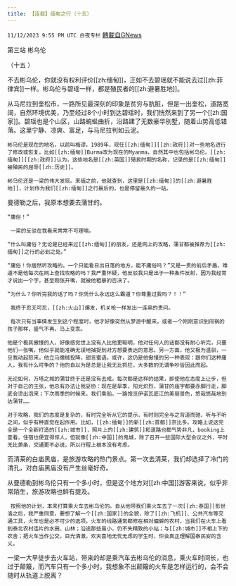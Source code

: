 ```yaml
---
title: 【连载】缅甸之行（十五）
---
```

`11/12/2023 9:55 PM UTC 白夜专栏` [轉載自GNews](https://gnews.org/articles/1968148)

         

第三站  彬乌伦

（十五 ）

不去彬乌伦，你就没有权利评价[[zh:缅甸]]，正如不去碧瑶就不能说去过[[zh:菲律宾]]一样。彬乌伦与碧瑶一样，都是殖民者的[[zh:避暑胜地]]。

从马尼拉到奎松市，一路所见最深刻的印象是贫穷与肮脏，但是一出奎松，道路宽阔，自然环境优美，乃至经过8个小时到达碧瑶时，我们恍然来到了另一个[[zh:国家]]。碧瑶也是个山区，山路蜿蜒曲折，沿路建了无数豪华别墅，随着山势高低错落。这里宁静、凉爽、富足，与马尼拉判如云泥。

    彬乌伦是现在的地名，以前叫梅谬。1989年，现任[[zh:缅甸]][[zh:政府]]对一些地名进行了修改或恢复，比如[[zh:缅甸]]Burma改为现在的Myanma，自然其中也包括彬乌伦。[[zh:缅甸]][[zh:政府]]认为，这些地名是[[zh:英国]]殖民时期的名称，记录的是[[zh:缅甸]]被殖民的屈辱[[zh:历史]]。

    彬乌伦还是一梁的伟大发现。来缅之前，他就查到，这里是[[zh:缅甸]]的[[zh:避暑胜地]]，计划作为我们[[zh:缅甸]]之行最后的，也是停留最久的一站。

曼德勒之后，我原本想要去蒲甘的。

    “庸俗！”

     一梁的反驳在我看来常常不可理喻。

    “什么叫庸俗？无论是已经来过[[zh:缅甸]]的朋友，还是网上的攻略，蒲甘都被推荐为[[zh:缅甸]]之行的必到之处。”

    “庸俗！你居然听攻略的。一个只能看日出日落的地方，能不庸俗吗？”又是一贯的前后矛盾，难道不是他每次在网上查找攻略的吗？我严重怀疑，他反驳我只是出于一种条件反射，因为我经常才说出一个字，甚至刚张开嘴，就被他粗暴的否决了。

    “为什么？你听完我的话了吗？你凭什么永远这么霸道？你尊重过我吗？！！”

     我终于忍无可忍，[[zh:火山]]爆发，机关枪一样发出一连串的责问。

     每次只有当事情发生到这个程度时，他才好像突然从梦游中醒来，或者一个刚刚意识到闯祸的孩子那样，盛气不再，马上变乖。

    他是个极其傲慢的人，好像感觉世上没有人比他更聪明，他对任何人的话都没有耐心听完，只要他们一张嘴，他似乎就能准确无误地捕捉到对方想要表达的意思。另一方面，他又极为温驯，一旦我动起怒来，他立马缴械投降，甜言蜜语。或许，这仍是他傲慢的另一种表现：跟你们这种庸人，我有什么可争的？他的自以为是总是让我无比抓狂，大多数的无谓争吵皆因此而起。

    无论如何，万塔之城的蒲甘终于还是没有去成。每次都是这样的结果，即使他在态度上让步，但对于自己的主张，他总有办法让我妥协：现在是旱季，阳光炽烈，蒲甘的庙宇都要赤脚行走，脚底会烫出泡来；下次雨季的时候来，我们乘船，一路饱览伊诺瓦底江的美丽景色，悠哉悠哉地到达蒲甘……

    对于攻略，我们的态度是复杂的，有时完全听从它的提示，有时则完全与之背道而驰，听与不听之间，似乎有种直觉在起作用。比如，[[zh:缅甸]]的新[[zh:首都]]奈比多。攻略上说这完全是一个全新打造的[[zh:城市]]，照片上的[[zh:建筑]]和道路也都气势非凡，booking上查看，住宿也便宜得惊人，但就像[[zh:中国]]的鬼城，除了召开一些国际大型会议之外，平时无比萧条，交通更不必说，所以行程上根本没有考虑。

而清莱的白庙黑庙，是旅游攻略的热门景点。第一次去清莱，我们却选择了冷门的清孔，对白庙黑庙没有产生丝毫好奇。

从曼德勒到彬乌伦只有一个多小时，但是这个地方对[[zh:中国]]游客来说，似乎非常陌生，旅游攻略也鲜有提及。

     按照他的计划，本来打算乘火车去彬乌伦的。自从他带我们乘火车去了一次[[zh:泰国]]彭世洛之后，我严重同意，要想了解一个[[zh:国家]]的全貌，除了[[zh:飞机]]、公共汽车等交通工具，火车也是必不可少的选项。火车的线路通常都修在相对偏僻的农村，当我们在火车上看到泰北农村连片的水田、山林；沿途那些虽小，仍不失精致的小站；与[[zh:城市]]不相上下的农舍；把火车当作公交，目光清澈，欢天喜地无忧无虑的学生时，你会真正理解国泰民安的含义。

一梁一大早徒步去火车站，带来的却是乘汽车去彬乌伦的消息，乘火车时间长，也过于颠簸，而汽车只有一个多小时。我想象不出颠簸的火车是怎样运行的，会不会随时从轨道上脱离？
